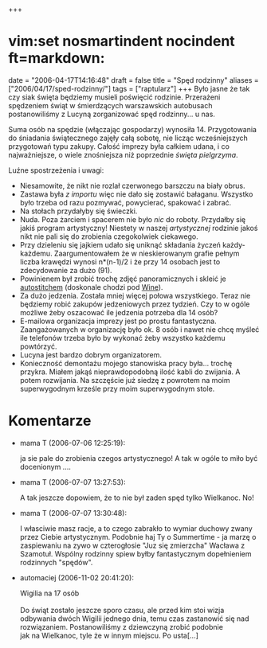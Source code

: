 +++
# vim:set nosmartindent nocindent ft=markdown:
date = "2006-04-17T14:16:48"
draft = false
title = "Spęd rodzinny"
aliases = ["2006/04/17/sped-rodzinny/"]
tags = ["raptularz"]
+++
Było jasne że tak czy siak święta będziemy musieli poświęcić rodzinie.
Przerażeni spędzeniem świąt w śmierdzących warszawskich autobusach
postanowiliśmy z Lucyną zorganizować spęd rodzinny... u nas.

Suma osób na spędzie (włączając gospodarzy) wynosiła 14. Przygotowania do
śniadania świątecznego zajęły całą sobotę, nie licząc wcześniejszych
przygotowań typu zakupy. Całość imprezy była całkiem udana, i co
najważniejsze, o wiele znośniejsza niż poprzednie _święta pielgrzyma_.

Luźne spostrzeżenia i uwagi:

  * Niesamowite, że nikt nie rozlał czerwonego barszczu na biały obrus.
  * Zastawa była _z importu_ więc nie dało się zostawić bałaganu. Wszystko było
    trzeba od razu pozmywać, powycierać, spakować i zabrać.
  * Na stołach przydałyby się świeczki.
  * Nuda. Poza żarciem i spacerem nie było _nic_ do roboty. Przydałby się jakiś
    program artystyczny! Niestety w naszej _artystycznej_ rodzinie jakoś nikt
    nie pali się do zrobienia czegokolwiek ciekawego.
  * Przy dzieleniu się jajkiem udało się uniknąć składania życzeń każdy-każdemu.
    Zaargumentowałem że w nieskierowanym grafie pełnym liczba krawędzi wynosi
    n*(n-1)/2 i że przy 14 osobach jest to zdecydowanie za dużo (91).
  * Powinienem był zrobić trochę zdjęć panoramicznych i skleić je
    [autostitchem](http://www.cs.ubc.ca/~mbrown/autostitch/autostitch.html)
    (doskonale chodzi pod [Wine](http://www.winehq.org/)).
  * Za dużo jedzenia. Została mniej więcej połowa wszystkiego. Teraz nie
    będziemy robić zakupów jedzeniowych przez tydzień. Czy to w ogóle możliwe
    żeby oszacować ile jedzenia potrzeba dla 14 osób?
  * E-mailowa organizacja imprezy jest po prostu fantastyczna. Zaangażowanych
    w organizację było ok. 8 osób i nawet nie chcę myśleć ile telefonów trzeba
    było by wykonać żeby wszystko każdemu powtórzyć.
  * Lucyna jest bardzo dobrym organizatorem.
  * Konieczność demontażu mojego stanowiska pracy była... trochę przykra. Miałem
    jakąś nieprawdopodobną ilość kabli do zwijania. A potem rozwijania. Na
    szczęście już siedzę z powrotem na moim superwygodnym krześle przy moim
    superwygodnym stole.

# Komentarze

* mama T (2006-07-06 12:25:19): <p>ja sie pale do zrobienia czegos
  artystycznego! A tak w ogóle to miło być docenionym ....</p>
* mama T (2006-07-07 13:27:53): <p>A tak jeszcze dopowiem, że to nie był zaden
  spęd tylko Wielkanoc. No!</p>
* mama T (2006-07-07 13:30:48): <p>I własciwie masz racje, a to czego zabrakło
  to wymiar duchowy zwany przez Ciebie artystycznym. Podobnie haj Ty o
  Summertime - ja marzę o zaspiewaniu na zywo w czterogłosie &quot;Juz się
  zmierzcha&quot; Wacława z Szamotuł. Wspólny rodzinny spiew byłby fantastycznym
  dopełnieniem rodzinnych &quot;spędów&quot;.</p>
* automaciej (2006-11-02 20:41:20): <p>Wigilia na 17 osób<br /><br />Do świąt
  zostało jeszcze sporo czasu, ale przed kim stoi wizja<br />odbywania dwóch
  Wigilii jednego dnia, temu czas zastanowić się nad<br />rozwiązaniem.
  Postanowiliśmy z dziewczyną zrobić podobnie<br />jak na Wielkanoc, tyle że w
  innym miejscu. Po usta[...]</p>
